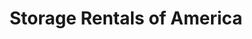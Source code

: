 ---
title: "Storage Rentals of America"
url: /zanesville/storage-rentals-of-america/
shop: storage rental
---
